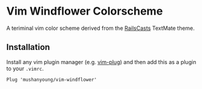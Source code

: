 # Vim Windflower Colorscheme

A teriminal vim color scheme derived from the [RailsCasts](http://railscasts.com) TextMate theme.

## Installation

Install any vim plugin manager (e.g. [vim-plug](https://github.com/junegunn/vim-plug)) and then add this as a plugin to your ```.vimrc```.

```vim
Plug 'mushanyoung/vim-windflower'
```
